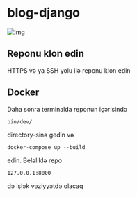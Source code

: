 # blog-django
![img](http://206.81.26.41/media/about/images/6.png)


## Reponu klon edin
HTTPS və ya SSH yolu ilə reponu klon edin

## Docker
Daha sonra terminalda reponun içərisində 
```
bin/dev/
```
directory-sinə gedin və
```
docker-compose up --build
```
edin.
Beləliklə repo
```
127.0.0.1:8000
```
də işlək vəziyyətdə olacaq
